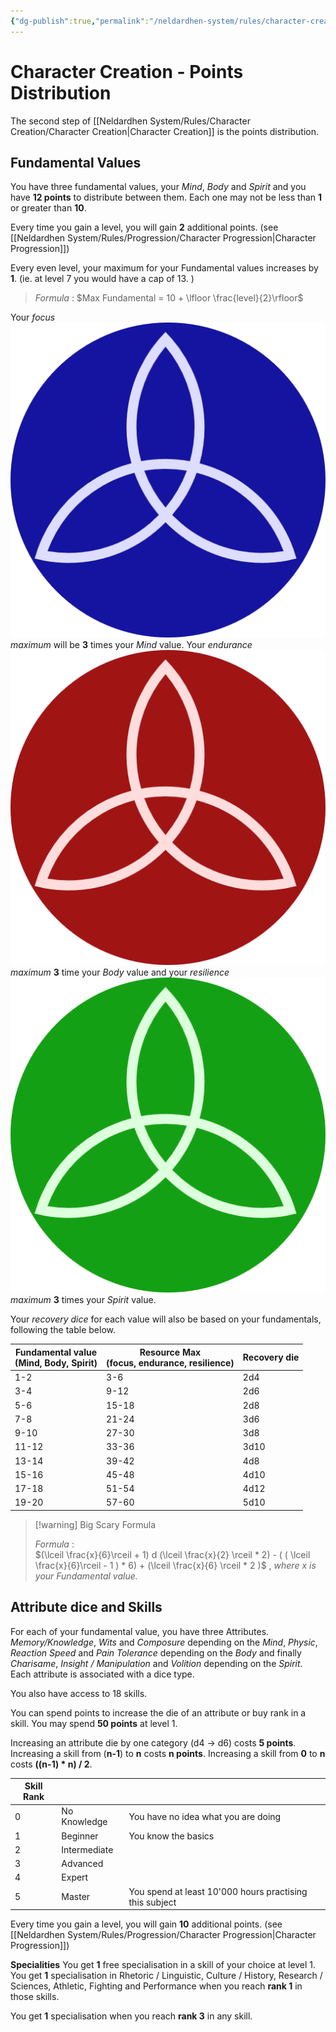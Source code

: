 ```yaml
---
{"dg-publish":true,"permalink":"/neldardhen-system/rules/character-creation/character-creation-points-distribution/"}
---
```


# Character Creation - Points Distribution
The second step of [[Neldardhen System/Rules/Character Creation/Character Creation\|Character Creation]] is the points distribution.
## Fundamental Values
You have three fundamental values, your _Mind_, _Body_ and _Spirit_ and you have **12 points** to distribute between them. Each one may not be less than **1** or greater than **10**.

Every time you gain a level, you will gain **2** additional points. (see [[Neldardhen System/Rules/Progression/Character Progression\|Character Progression]])

Every even level, your maximum for your Fundamental values increases by **1**. (ie. at level 7 you would have a cap of 13. )

> *Formula* : $Max Fundamental = 10 + \lfloor \frac{level}{2}\rfloor$

Your _focus ![focus.png|15](/img/user/Images/focus.png) maximum_ will be **3** times your _Mind_ value. Your _endurance ![endurance.png|15](/img/user/Images/endurance.png) maximum_ **3** time your _Body_ value and your _resilience ![resilience.png|15](/img/user/Images/resilience.png) maximum_ **3** times your _Spirit_ value.

Your _recovery dice_ for each value will also be based on your fundamentals, following the table below.

| **Fundamental value**<br>(Mind, Body, Spirit) | Resource Max<br>(focus, endurance, resilience) | **Recovery die<br>** |
| --------------------------------------------- | ---------------------------------------------- | -------------------- |
| 1-2                                           | 3-6                                            | 2d4                  |
| 3-4                                           | 9-12                                           | 2d6                  |
| 5-6                                           | 15-18                                          | 2d8                  |
| 7-8                                           | 21-24                                          | 3d6                  |
| 9-10                                          | 27-30                                          | 3d8                  |
| 11-12                                         | 33-36                                          | 3d10                 |
| 13-14                                         | 39-42                                          | 4d8                  |
| 15-16                                         | 45-48                                          | 4d10                 |
| 17-18                                         | 51-54                                          | 4d12                 |
| 19-20                                         | 57-60                                          | 5d10                 |
>[!warning] Big Scary Formula
> 
> *Formula* :  
 $(\lceil \frac{x}{6}\rceil + 1) d (\lceil \frac{x}{2} \rceil * 2) - ( ( \lceil \frac{x}{6}\rceil - 1 ) * 6) + (\lceil \frac{x}{6} \rceil * 2 )$ , *where x is your Fundamental value.*


## Attribute dice and Skills
For each of your fundamental value, you have three Attributes. _Memory/Knowledge_, _Wits_ and _Composure_ depending on the _Mind_, _Physic_, _Reaction Speed_ and _Pain Tolerance_ depending on the _Body_ and finally _Charisame_, _Insight / Manipulation_ and _Volition_ depending on the _Spirit_.
Each attribute is associated with a dice type. 

You also have access to 18 skills.

You can spend points to increase the die of an attribute or buy rank in a skill.
You may spend **50 points** at level 1. 

Increasing an attribute die by one category (d4 -> d6) costs **5 points**. 
Increasing a skill from (**n-1**) to **n** costs **n points**. Increasing a skill from **0** to **n** costs **((n-1) * n) / 2**.

| Skill Rank |              |                                                         |
| ---------- | ------------ | ------------------------------------------------------- |
| 0          | No Knowledge | You have no idea what you are doing                     |
| 1          | Beginner     | You know the basics                                     |
| 2          | Intermediate |                                                         |
| 3          | Advanced     |                                                         |
| 4          | Expert       |                                                         |
| 5          | Master       | You spend at least 10'000 hours practising this subject |

Every time you gain a level, you will gain **10** additional points. (see [[Neldardhen System/Rules/Progression/Character Progression\|Character Progression]])

**Specialities**
You get **1** free specialisation in a skill of your choice at level 1.
You get <strong>1</strong> specialisation in Rhetoric / Linguistic,  Culture / History,  Research / Sciences,  Athletic,  Fighting and Performance when you reach <strong>rank 1</strong> in those skills.

You get <strong>1</strong> specialisation when you reach <strong>rank 3</strong> in any skill.